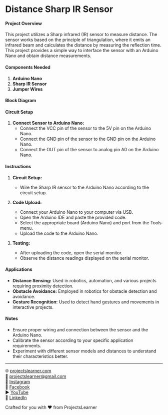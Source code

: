 # Distance Sharp IR Sensor

#### Project Overview

This project utilizes a Sharp infrared (IR) sensor to measure distance. The sensor works based on the principle of triangulation, where it emits an infrared beam and calculates the distance by measuring the reflection time. This project provides a simple way to interface the sensor with an Arduino Nano and obtain distance measurements.

#### Components Needed

1. **Arduino Nano**
2. **Sharp IR Sensor**
3. **Jumper Wires**

#### Block Diagram


#### Circuit Setup

1. **Connect Sensor to Arduino Nano:**
   - Connect the VCC pin of the sensor to the 5V pin on the Arduino Nano.
   - Connect the GND pin of the sensor to the GND pin on the Arduino Nano.
   - Connect the OUT pin of the sensor to analog pin A0 on the Arduino Nano.

#### Instructions

1. **Circuit Setup:**
   - Wire the Sharp IR sensor to the Arduino Nano according to the circuit setup.
  
2. **Code Upload:**
   - Connect your Arduino Nano to your computer via USB.
   - Open the Arduino IDE and paste the provided code.
   - Select the appropriate board (Arduino Nano) and port from the Tools menu.
   - Upload the code to the Arduino Nano.

3. **Testing:**
   - After uploading the code, open the serial monitor.
   - Observe the distance readings displayed on the serial monitor.

#### Applications

- **Distance Sensing:** Used in robotics, automation, and various projects requiring proximity detection.
- **Obstacle Avoidance:** Employed in robotics for obstacle detection and avoidance.
- **Gesture Recognition:** Used to detect hand gestures and movements in interactive projects.

#### Notes

- Ensure proper wiring and connection between the sensor and the Arduino Nano.
- Calibrate the sensor according to your specific application requirements.
- Experiment with different sensor models and distances to understand their characteristics better.

---

🌐 [projectslearner.com](https://projectslearner.com)  
📧 [projectslearner@gmail.com](mailto:projectslearner@gmail.com)  
📸 [Instagram](https://www.instagram.com/projectslearner/)  
📘 [Facebook](https://www.facebook.com/projectslearner)  
▶️ [YouTube](https://www.youtube.com/@ProjectsLearner)  
📘 [LinkedIn](https://www.linkedin.com/in/projectslearner)  

Crafted for you with ❤️ from ProjectsLearner
